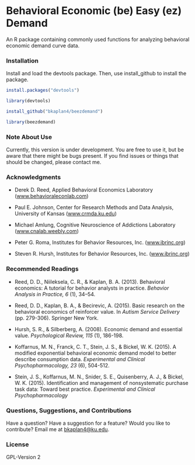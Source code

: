 # Behavioral Economic (be) Easy (ez) Demand
An R package containing commonly used functions for analyzing behavioral economic demand curve data.

### Installation
Install and load the devtools package. Then, use install_github to install the package.

```r
install.packages("devtools")

library(devtools)

install_github("bkaplan4/beezdemand")

library(beezdemand)
```

### Note About Use
Currently, this version is under development. You are free to use it, but be aware that there might be bugs present. If you find issues or things that should be changed, please contact me.

### Acknowledgments
- Derek D. Reed, Applied Behavioral Economics Laboratory
(www.behavioraleconlab.com)

- Paul E. Johnson, Center for Research Methods and Data Analysis, University of Kansas
(www.crmda.ku.edu)

- Michael Amlung, Cognitive Neuroscience of Addictions Laboratory
(www.cnalab.weebly.com)

- Peter G. Roma, Institutes for Behavior Resources, Inc.
(www.ibrinc.org)

- Steven R. Hursh, Institutes for Behavior Resources, Inc.
(www.ibrinc.org)

### Recommended Readings
- Reed, D. D., Niileksela, C. R., & Kaplan, B. A. (2013). Behavioral economics: A tutorial for behavior analysts in practice. *Behavior Analysis in Practice, 6* (1), 34–54.

- Reed, D. D., Kaplan, B. A., & Becirevic, A. (2015). Basic research on the behavioral economics of reinforcer value. In *Autism Service Delivery* (pp. 279-306). Springer New York.

- Hursh, S. R., & Silberberg, A. (2008). Economic demand and essential value. *Psychological Review, 115* (1), 186-198.

- Koffarnus, M. N., Franck, C. T., Stein, J. S., & Bickel, W. K. (2015). A modified exponential behavioral economic demand model to better describe consumption data. *Experimental and Clinical Psychopharmacology, 23* (6), 504-512.

- Stein, J. S., Koffarnus, M. N., Snider, S. E., Quisenberry, A. J., & Bickel, W. K. (2015). Identification and management of nonsystematic purchase task data: Toward best practice. *Experimental and Clinical Psychopharmacology*

### Questions, Suggestions, and Contributions
Have a question? Have a suggestion for a feature? Would you like to contribute? Email me at <bkaplan4@ku.edu>.

### License
GPL-Version 2
